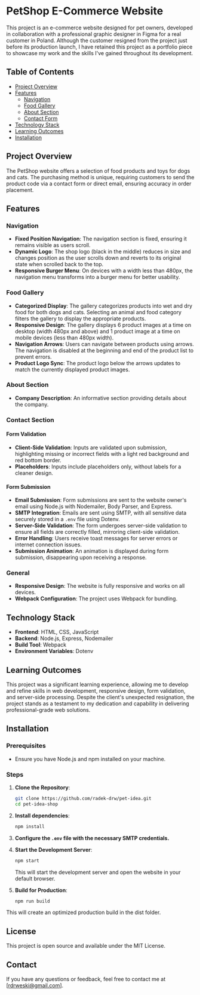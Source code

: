 # PetShop E-Commerce Website

This project is an e-commerce website designed for pet owners, developed in collaboration with a professional graphic designer in Figma for a real customer in Poland. Although the customer resigned from the project just before its production launch, I have retained this project as a portfolio piece to showcase my work and the skills I've gained throughout its development.

## Table of Contents

- [Project Overview](#project-overview)
- [Features](#features)
  - [Navigation](#navigation)
  - [Food Gallery](#food-gallery)
  - [About Section](#about-section)
  - [Contact Form](#contact-form)
- [Technology Stack](#technology-stack)
- [Learning Outcomes](#learning-outcomes)
- [Installation](#installation)

## Project Overview

The PetShop website offers a selection of food products and toys for dogs and cats. The purchasing method is unique, requiring customers to send the product code via a contact form or direct email, ensuring accuracy in order placement.

## Features

### Navigation

- **Fixed Position Navigation**: The navigation section is fixed, ensuring it remains visible as users scroll.
- **Dynamic Logo**: The shop logo (black in the middle) reduces in size and changes position as the user scrolls down and reverts to its original state when scrolled back to the top.
- **Responsive Burger Menu**: On devices with a width less than 480px, the navigation menu transforms into a burger menu for better usability.

### Food Gallery

- **Categorized Display**: The gallery categorizes products into wet and dry food for both dogs and cats. Selecting an animal and food category filters the gallery to display the appropriate products.
- **Responsive Design**: The gallery displays 6 product images at a time on desktop (width 480px and above) and 1 product image at a time on mobile devices (less than 480px width).
- **Navigation Arrows**: Users can navigate between products using arrows. The navigation is disabled at the beginning and end of the product list to prevent errors.
- **Product Logo Sync**: The product logo below the arrows updates to match the currently displayed product images.

### About Section

- **Company Description**: An informative section providing details about the company.

### Contact Section

#### Form Validation

- **Client-Side Validation**: Inputs are validated upon submission, highlighting missing or incorrect fields with a light red background and red bottom border.
- **Placeholders**: Inputs include placeholders only, without labels for a cleaner design.

#### Form Submission

- **Email Submission**: Form submissions are sent to the website owner's email using Node.js with Nodemailer, Body Parser, and Express.
- **SMTP Integration**: Emails are sent using SMTP, with all sensitive data securely stored in a `.env` file using Dotenv.
- **Server-Side Validation**: The form undergoes server-side validation to ensure all fields are correctly filled, mirroring client-side validation.
- **Error Handling**: Users receive toast messages for server errors or internet connection issues.
- **Submission Animation**: An animation is displayed during form submission, disappearing upon receiving a response.

### General

- **Responsive Design**: The website is fully responsive and works on all devices.
- **Webpack Configuration**: The project uses Webpack for bundling.

## Technology Stack

- **Frontend**: HTML, CSS, JavaScript
- **Backend**: Node.js, Express, Nodemailer
- **Build Tool**: Webpack
- **Environment Variables**: Dotenv

## Learning Outcomes

This project was a significant learning experience, allowing me to develop and refine skills in web development, responsive design, form validation, and server-side processing. Despite the client's unexpected resignation, the project stands as a testament to my dedication and capability in delivering professional-grade web solutions.

## Installation

### Prerequisites

- Ensure you have Node.js and npm installed on your machine.

### Steps

1. **Clone the Repository**:

   ```bash
   git clone https://github.com/radek-drw/pet-idea.git
   cd pet-idea-shop
   ```

2. **Install dependencies**:

   ```bash
   npm install
   ```

3. **Configure the `.env` file with the necessary SMTP credentials.**

4. **Start the Development Server**:

   ```bash
   npm start
   ```

   This will start the development server and open the website in your default browser.

5. **Build for Production**:

   ```bash
   npm run build
   ```

This will create an optimized production build in the dist folder.

## License

This project is open source and available under the MIT License.

## Contact

If you have any questions or feedback, feel free to contact me at [rdrweski@gmail.com].
